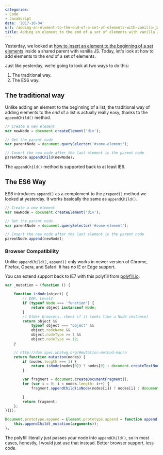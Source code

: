 ```yaml
---
categories:
- Code
- JavaScript
date: '2017-10-04'
url: /adding-an-element-to-the-end-of-a-set-of-elements-with-vanilla-javascript/
title: Adding an element to the end of a set of elements with vanilla JavaScript
---
```


Yesterday, we looked at [how to insert an element to the beginning of a set elements](/adding-an-element-to-the-beginning-of-a-set-of-elements-with-vanilla-javascript/) inside a shared parent with vanilla JS. Today, let's look at how to add elements to the *end* of a set of elements.

Just like yesterday, we’re going to look at two ways to do this:

1. The traditional way.
2. The ES6 way.

## The traditional way

Unlike adding an element to the beginning of a list, the traditional way of adding elements to the *end* of a list is actually really easy, thanks to the `appendChild()` method.

```js
// Create a new element
var newNode = document.createElement('div');

// Get the parent node
var parentNode = document.querySelector('#some-element');

// Insert the new node after the last element in the parent node
parentNode.appendChild(newNode);
```

The `appendChild()` method is supported back to at least IE6.

## The ES6 Way


ES6 introduces `append()` as a complement to the `prepend()` method we looked at yesterday. It works basically the same as `appendChild()`.

```js
// Create a new element
var newNode = document.createElement('div');

// Get the parent node
var parentNode = document.querySelector('#some-element');

// Insert the new node after the last element in the parent node
parentNode.append(newNode);
```

### Browser Compatibility

Unlike `appendChild()`, `append()` only works in newer version of Chrome, Firefox, Opera, and Safari. It has no IE or Edge support.

You can extend support back to IE7 with this polyfill from [polyfill.io](http://polyfill.io).

```js
var _mutation = (function () {

    function isNode(object) {
        // DOM, Level2
        if (typeof Node === 'function') {
            return object instanceof Node;
        }
        // Older browsers, check if it looks like a Node instance)
        return object &&
            typeof object === "object" &&
            object.nodeName &&
            object.nodeType >= 1 &&
            object.nodeType <= 12;
    }

    // http://dom.spec.whatwg.org/#mutation-method-macro
    return function mutation(nodes) {
        if (nodes.length === 1) {
            return isNode(nodes[0]) ? nodes[0] : document.createTextNode(nodes[0] + '');
        }

        var fragment = document.createDocumentFragment();
        for (var i = 0; i < nodes.length; i++) {
            fragment.appendChild(isNode(nodes[i]) ? nodes[i] : document.createTextNode(nodes[i] + ''));

        }
        return fragment;
    };
}());

Document.prototype.append = Element.prototype.append = function append() {
    this.appendChild(_mutation(arguments));
};
```

The polyfill literally just passes your node into `appendChild()`, so in most cases, honestly, I would just use that instead. Better browser support, less code.